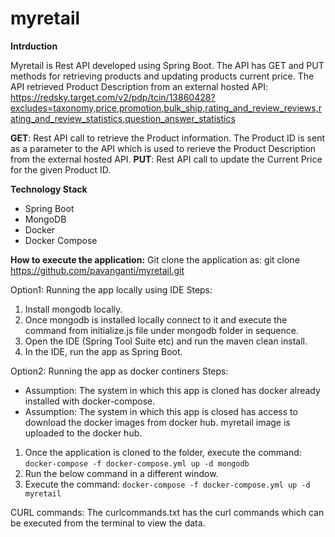 # myretail

**Intrduction**

Myretail is Rest API developed using Spring Boot. The API has GET and PUT methods for retrieving products and updating products current price.
The API retrieved Product Description from an external hosted API: https://redsky.target.com/v2/pdp/tcin/13860428?excludes=taxonomy,price,promotion,bulk_ship,rating_and_review_reviews,rating_and_review_statistics,question_answer_statistics

**GET**: Rest API call to retrieve the Product information. The Product ID is sent as a parameter to the API which is used to rerieve the Product Description from the external hosted API.
**PUT**: Rest API call to update the Current Price for the given Product ID.

**Technology Stack**
* Spring Boot
* MongoDB
* Docker
* Docker Compose

**How to execute the application:**
Git clone the application as: git clone https://github.com/pavanganti/myretail.git

Option1: 
Running the app locally using IDE
Steps:
1. Install mongodb locally.
2. Once mongodb is installed locally connect to it and execute the command from initialize.js file under mongodb folder in sequence.
3. Open the IDE (Spring Tool Suite etc) and run the maven clean install.
4. In the IDE, run the app as Spring Boot.

Option2: 
Running the app as docker continers
Steps: 
* Assumption: The system in which this app is cloned has docker already installed with docker-compose.
* Assumption: The system in which this app is closed has access to download the docker images from docker hub. myretail image is uploaded to the docker hub.
1. Once the application is cloned to the folder, execute the command: ```docker-compose -f docker-compose.yml up -d mongodb```
2. Run the below command in a different window.
3. Execute the command: ```docker-compose -f docker-compose.yml up -d myretail```

CURL commands:
The curlcommands.txt has the curl commands which can be executed from the terminal to view the data.


